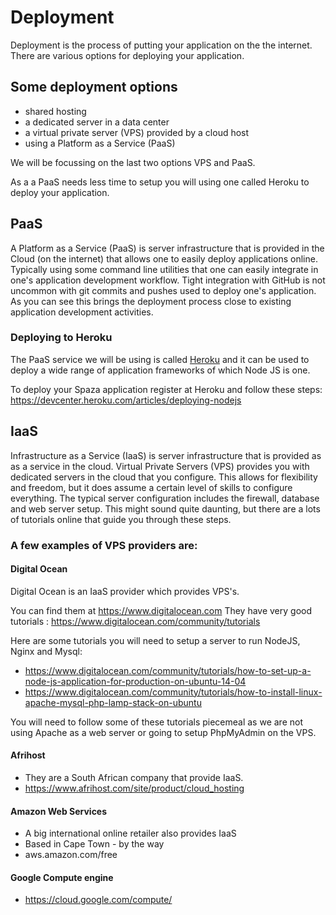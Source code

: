 # Deployment

Deployment is the process of putting your application on the the internet.  There are various options for deploying your application.

## Some deployment options

* shared hosting
* a dedicated server in a data center
* a virtual private server (VPS) provided by a cloud host
* using a Platform as a Service (PaaS)

We will be focussing on the last two options VPS and PaaS.

As a a PaaS needs less time to setup you will using one called Heroku to deploy your application.

## PaaS

A Platform as a Service (PaaS) is server infrastructure that is provided in the Cloud (on the internet) that allows one to easily deploy applications online. Typically using some command line utilities that one can easily integrate in one's application development workflow. Tight integration with GitHub is not uncommon with git commits and pushes used to deploy one's application. As you can see this brings the deployment process close to existing application development activities.

### Deploying to Heroku

The PaaS service we will be using is called [Heroku](http://heroku.com/) and it can be used to deploy a wide range of application frameworks of which Node JS is one.

To deploy your Spaza application register at Heroku and follow these steps: https://devcenter.heroku.com/articles/deploying-nodejs

## IaaS

Infrastructure as a Service (IaaS) is server infrastructure that is provided as as a service in the cloud. Virtual Private Servers (VPS) provides you with dedicated servers in the cloud that you configure. This allows for flexibility and freedom, but it does assume a certain level of skills to configure everything. The typical server configuration includes the firewall, database and web server setup. This might sound quite daunting, but there are a lots of tutorials online that guide you through these steps.

### A few examples of VPS providers are:

#### Digital Ocean

Digital Ocean is an IaaS provider which provides VPS's.

You can find them at https://www.digitalocean.com
They have very good tutorials : https://www.digitalocean.com/community/tutorials

Here are some tutorials you will need to setup a server to run NodeJS, Nginx and Mysql:

 * https://www.digitalocean.com/community/tutorials/how-to-set-up-a-node-js-application-for-production-on-ubuntu-14-04
 * https://www.digitalocean.com/community/tutorials/how-to-install-linux-apache-mysql-php-lamp-stack-on-ubuntu

You will need to follow some of these tutorials piecemeal as we are not using Apache as a web server or going to setup PhpMyAdmin on the VPS.

#### Afrihost

* They are a South African company that provide IaaS.
* https://www.afrihost.com/site/product/cloud_hosting

#### Amazon Web Services

* A big international online retailer also provides IaaS
* Based in Cape Town - by the way
* aws.amazon.com/free

#### Google Compute engine

* https://cloud.google.com/compute/
